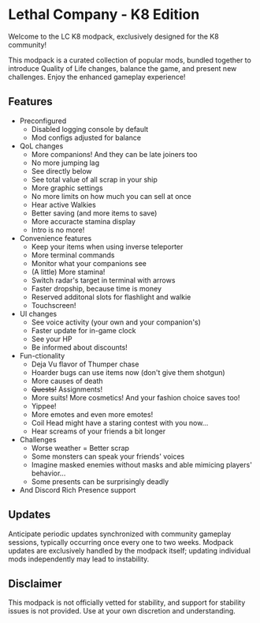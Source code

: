# Lethal Company - K8 Edition

Welcome to the LC K8 modpack, exclusively designed for the K8 community!

This modpack is a curated collection of popular mods, bundled together to introduce Quality of Life changes, balance the game, and present new challenges. Enjoy the enhanced gameplay experience!

## Features

- Preconfigured
    - Disabled logging console by default
    - Mod configs adjusted for balance
- QoL changes
    - More companions! And they can be late joiners too
    - No more jumping lag
    - See directly below
    - See total value of all scrap in your ship
    - More graphic settings
    - No more limits on how much you can sell at once
    - Hear active Walkies
    - Better saving (and more items to save)
    - More accuracte stamina display
    - Intro is no more!
- Convenience features
    - Keep your items when using inverse teleporter
    - More terminal commands
    - Monitor what your companions see
    - (A little) More stamina!
    - Switch radar's target in terminal with arrows
    - Faster dropship, because time is money
    - Reserved additonal slots for flashlight and walkie
    - Touchscreen!
- UI changes
    - See voice activity (your own and your companion's)
    - Faster update for in-game clock
    - See your HP
    - Be informed about discounts!
- Fun-ctionality
    - Deja Vu flavor of Thumper chase
    - Hoarder bugs can use items now (don't give them shotgun)
    - More causes of death
    - ~~Quests!~~ Assignments!
    - More suits! More cosmetics! And your fashion choice saves too!
    - Yippee!
    - More emotes and even more emotes!
    - Coil Head might have a staring contest with you now...
    - Hear screams of your friends a bit longer
- Challenges
    - Worse weather = Better scrap
    - Some monsters can speak your friends' voices
    - Imagine masked enemies without masks and able mimicing players' behavior...
    - Some presents can be surprisingly deadly
- And Discord Rich Presence support

## Updates

Anticipate periodic updates synchronized with community gameplay sessions, typically occurring once every one to two weeks. Modpack updates are exclusively handled by the modpack itself; updating individual mods independently may lead to instability.

## Disclaimer

This modpack is not officially vetted for stability, and support for stability issues is not provided. Use at your own discretion and understanding.
